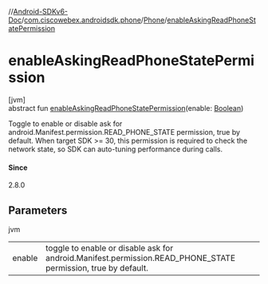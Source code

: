 //[Android-SDKv6-Doc](../../../index.md)/[com.ciscowebex.androidsdk.phone](../index.md)/[Phone](index.md)/[enableAskingReadPhoneStatePermission](enable-asking-read-phone-state-permission.md)

# enableAskingReadPhoneStatePermission

[jvm]\
abstract fun [enableAskingReadPhoneStatePermission](enable-asking-read-phone-state-permission.md)(enable: [Boolean](https://kotlinlang.org/api/latest/jvm/stdlib/kotlin/-boolean/index.html))

Toggle to enable or disable ask for android.Manifest.permission.READ_PHONE_STATE permission, true by default. When target SDK >= 30, this permission is required to check the network state, so SDK can auto-tuning performance during calls.

#### Since

2.8.0

## Parameters

jvm

| | |
|---|---|
| enable | toggle to enable or disable ask for android.Manifest.permission.READ_PHONE_STATE permission, true by default. |
